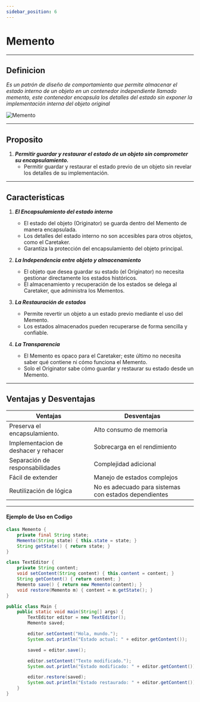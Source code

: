 ```yaml
---
sidebar_position: 6
---
```


# Memento

---
## Definicion

_Es un patrón de diseño de comportamiento que permite almacenar el estado interno de un objeto en un contenedor independiente llamado memento, este contenedor encapsula los detalles del estado sin exponer la implementación interna del objeto original_

![Memento](https://refactoring.guru/images/patterns/content/memento/memento-es.png?id=425d7fafd404116e99e93c3d8a04ec89)

---

## Proposito

1. **_Permitir guardar y restaurar el estado de un objeto sin comprometer su encapsulamiento._**
   - Permitir guardar y restaurar el estado previo de un objeto sin revelar los detalles de su implementación.

---

## Caracteristicas

1. **_El Encapsulamiento del estado interno_**
   - El estado del objeto (Originator) se guarda dentro del Memento de manera encapsulada.
   - Los detalles del estado interno no son accesibles para otros objetos, como el Caretaker.
   - Garantiza la protección del encapsulamiento del objeto principal.

2. **_La Independencia entre objeto y almacenamiento_**
   - El objeto que desea guardar su estado (el Originator) no necesita gestionar directamente los estados históricos.
   - El almacenamiento y recuperación de los estados se delega al Caretaker, que administra los Mementos.

3. **_La Restauración de estados_**
   - Permite revertir un objeto a un estado previo mediante el uso del Memento.
   - Los estados almacenados pueden recuperarse de forma sencilla y confiable.

4. **_La Transparencia_**
   - El Memento es opaco para el Caretaker; este último no necesita saber qué contiene ni cómo funciona el Memento.
   - Solo el Originator sabe cómo guardar y restaurar su estado desde un Memento.
---

## Ventajas y Desventajas

| **Ventajas** | **Desventajas** |
|--------------|--------------|
| Preserva el encapsulamiento.    | Alto consumo de memoria     |
| Implementacion de deshacer y rehacer      | Sobrecarga en el rendimiento      |
| Separación de responsabilidades    |  Complejidad adicional  |
| Fácil de extender    | Manejo de estados complejos   |
| Reutilización de lógica    | No es adecuado para sistemas con estados dependientes   |

---

#### Ejemplo de Uso en Codigo

``` java
class Memento {
    private final String state;
    Memento(String state) { this.state = state; }
    String getState() { return state; }
}

class TextEditor {
    private String content;
    void setContent(String content) { this.content = content; }
    String getContent() { return content; }
    Memento save() { return new Memento(content); }
    void restore(Memento m) { content = m.getState(); }
}

public class Main {
    public static void main(String[] args) {
        TextEditor editor = new TextEditor();
        Memento saved;

        editor.setContent("Hola, mundo.");
        System.out.println("Estado actual: " + editor.getContent());

        saved = editor.save();

        editor.setContent("Texto modificado.");
        System.out.println("Estado modificado: " + editor.getContent());

        editor.restore(saved); 
        System.out.println("Estado restaurado: " + editor.getContent());
    }
}

